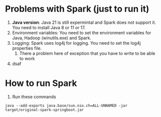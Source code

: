 # Problems with Spark (just to run it)

1. **Java version**: Java 21 is still expermintal and Spark does not support it. You need to install Java 8 or 11 or 17.
2. Environment variables: You need to set the environment variables for Java, Hadoop (winutils.exe) and Spark.
3. Logging: Spark uses log4j for logging. You need to set the log4j properties file.
   1. There a problem here of exception that you have to write to be able to work
4. dsaf

# How to run Spark

1. Run these commands
```
java --add-exports java.base/sun.nio.ch=ALL-UNNAMED -jar target/original-spark-springboot.jar
```



